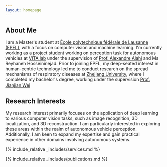 ```yaml
---
layout: homepage
---
```


## About Me

I am a Master's student at [École polytechnique fédérale de Lausanne (EPFL)](https://www.epfl.ch/en/), with a focus on computer vision and machine learning. I'm currently working as a project student working on perception task for autonomous vehicles at [VITA lab](https://www.epfl.ch/labs/vita/) under the supervision of [Prof. Alexandre Alahi](https://people.epfl.ch/alexandre.alahi?lang=en) and Ms Reyhaneh Hosseininejad. Prior to joining EPFL, my deep-seated interest in human-centric technology led me to conduct research on the spread mechanisms of respiratory diseases at [Zhejiang University](https://en.wikipedia.org/wiki/Zhejiang_University), where I completed my bachelor's degree, working under the supervision [Prof. Jianjian Wei](https://scholar.google.com.hk/citations?user=N71FJjgAAAAJ&hl=zh-TW)    

## Research Interests

My research interest primarily focuses on the application of deep learning to various computer vision tasks, such as image recognition, 3D localization, and 3D reconstruction. I am particularly interested in exploring these areas within the realm of autonomous vehicle perception. Additionally, I am keen to expand my expertise and gain practical experience in other domains involving autonomous systems.


<!-- ## News

- **[Feb. 2024]** Our paper about incremental learning could be accepted to CVPR 2024.
- **[Feb. 2020]** We will host the ACM Multimedia Asia 2020 conference in Singapore!
- **[Sept. 2019]** Our paper about few-shot learning is accepted to NeurIPS 2019.
- **[Mar. 2019]** Our paper about few-shot learning is accepted to CVPR 20193 -->
{% include_relative _includes/services.md %}

{% include_relative _includes/publications.md %}



